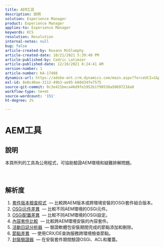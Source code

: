 ```yaml
---
title: AEM工具
description: 說明
solution: Experience Manager
product: Experience Manager
applies-to: Experience Manager
keywords: KCS
resolution: Resolution
internal-notes: null
bug: false
article-created-by: Roxann McGlumphy
article-created-date: 10/21/2021 5:39:40 PM
article-published-by: Cedric Latimier
article-published-date: 12/10/2021 8:24:41 AM
version-number: 1
article-number: KA-17488
dynamics-url: https://adobe-ent.crm.dynamics.com/main.aspx?forceUCI=1&pagetype=entityrecord&etn=knowledgearticle&id=37f882db-9532-ec11-b6e5-000d3a5ba97a
exl-id: 8e8c40ae-2112-49b3-ae95-b60d34fe7575
source-git-commit: 0c3e421beca46d9fe1952b1f98538a50697216a0
workflow-type: tm+mt
source-wordcount: '151'
ht-degree: 2%

---
```


# AEM工具

## 說明

本頁所列的工具為公用程式，可協助驗證AEM環境和疑難排解問題。<br><br><br>

## 解析度


1. [套件版本檢查程式](https://helpx.adobe.com/experience-manager/kb/tools/bundle-version-checker.html)  — 比較跨AEM版本或跨環境安裝的OSGi套件組合版本。
2. [OSGi元件差異](https://helpx.adobe.com/experience-manager/kb/tools/osgi-component-diff.html)  — 比較不同AEM環境的OSGi元件。
3. [OSGi配置差異](https://helpx.adobe.com/experience-manager/kb/tools/osgi-configuration-diff.html)  — 比較不同AEM環境的OSGi設定。
4. [內容套件比較](https://helpx.adobe.com/experience-manager/kb/tools/content-package-comparator.html)  — 比較跨AEM環境安裝的內容套件。
5. [活動日誌分析器](https://helpx.adobe.com/experience-manager/kb/tools/activity-log-analyzer.html)  — 驗證軟體包安裝期間完成的節點添加和刪除。
6. [節點差異](https://helpx.adobe.com/experience-manager/kb/tools/aem-node-diff.html)  — 使用CRX/DE查詢服務跨環境檢查節點。
7. [封裝驗證器](https://helpx.adobe.com/experience-manager/6-4/sites/administering/using/package-manager.html#ValidatingPackages)  — 在安裝套件期間驗證OSGi、ACL和覆蓋。
